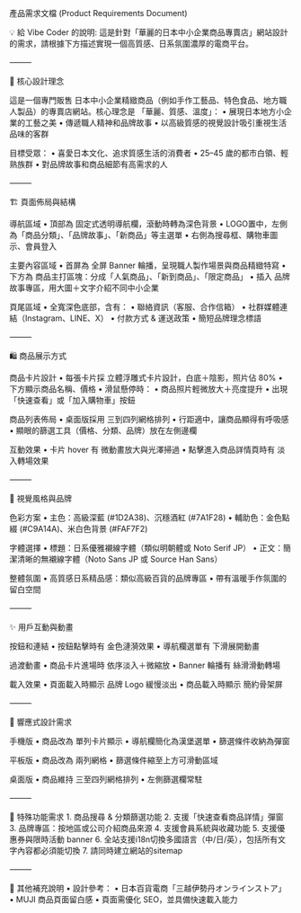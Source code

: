 產品需求文檔 (Product Requirements Document)

💡 給 Vibe Coder 的說明: 這是針對「華麗的日本中小企業商品專賣店」網站設計的需求，請根據下方描述實現一個高質感、日系氛圍濃厚的電商平台。

⸻

🎯 核心設計理念

這是一個專門販售 日本中小企業精緻商品（例如手作工藝品、特色食品、地方職人製品）的專賣店網站。核心理念是 「華麗、質感、溫度」：
	•	展現日本地方小企業的工藝之美
	•	傳遞職人精神和品牌故事
	•	以高級質感的視覺設計吸引重視生活品味的客群

目標受眾：
	•	喜愛日本文化、追求質感生活的消費者
	•	25–45 歲的都市白領、輕熟族群
	•	對品牌故事和商品細節有高需求的人

⸻

🏗️ 頁面佈局與結構

導航區域
	•	頂部為 固定式透明導航欄，滾動時轉為深色背景
	•	LOGO置中，左側為「商品分類」、「品牌故事」、「新商品」等主選單
	•	右側為搜尋框、購物車圖示、會員登入

主要內容區域
	•	首屏為 全屏 Banner 輪播，呈現職人製作場景與商品精緻特寫
	•	下方為 商品主打區塊：分成「人氣商品」、「新到商品」、「限定商品」
	•	插入 品牌故事專區，用大圖＋文字介紹不同中小企業

頁尾區域
	•	全寬深色底部，含有：
	•	聯絡資訊（客服、合作信箱）
	•	社群媒體連結（Instagram、LINE、X）
	•	付款方式 & 運送政策
	•	簡短品牌理念標語

⸻

🛍️ 商品展示方式

商品卡片設計
	•	每張卡片採 立體浮雕式卡片設計，白底＋陰影，照片佔 80%
	•	下方顯示商品名稱、價格
	•	滑鼠懸停時：
	•	商品照片輕微放大＋亮度提升
	•	出現「快速查看」或「加入購物車」按鈕

商品列表佈局
	•	桌面版採用 三到四列網格排列
	•	行距適中，讓商品顯得有呼吸感
	•	顯眼的篩選工具（價格、分類、品牌）放在左側邊欄

互動效果
	•	卡片 hover 有 微動畫放大與光澤掃過
	•	點擊進入商品詳情頁時有 淡入轉場效果

⸻

🎨 視覺風格與品牌

色彩方案
	•	主色：高級深藍 (#1D2A38)、沉穩酒紅 (#7A1F28)
	•	輔助色：金色點綴 (#C9A14A)、米白色背景 (#FAF7F2)

字體選擇
	•	標題：日系優雅襯線字體（類似明朝體或 Noto Serif JP）
	•	正文：簡潔清晰的無襯線字體（Noto Sans JP 或 Source Han Sans）

整體氛圍
	•	高質感日系精品感：類似高級百貨的品牌專區
	•	帶有溫暖手作氛圍的留白空間

⸻

✨ 用戶互動與動畫

按鈕和連結
	•	按鈕點擊時有 金色漣漪效果
	•	導航欄選單有 下滑展開動畫

過渡動畫
	•	商品卡片進場時 依序淡入＋微縮放
	•	Banner 輪播有 絲滑滑動轉場

載入效果
	•	頁面載入時顯示 品牌 Logo 緩慢淡出
	•	商品載入時顯示 簡約骨架屏

⸻

📱 響應式設計需求

手機版
	•	商品改為 單列卡片顯示
	•	導航欄簡化為漢堡選單
	•	篩選條件收納為彈窗

平板版
	•	商品改為 兩列網格
	•	篩選條件縮至上方可滑動區域

桌面版
	•	商品維持 三至四列網格排列
	•	左側篩選欄常駐

⸻

🎯 特殊功能需求
	1.	商品搜尋 & 分類篩選功能
	2.	支援「快速查看商品詳情」彈窗
	3.	品牌專區：按地區或公司介紹商品來源
	4.	支援會員系統與收藏功能
	5.	支援優惠券與限時活動 banner
	6.	全站支援i18n切換多國語言（中/日/英），包括所有文字內容都必須能切換
  7.  請同時建立網站的sitemap

⸻

💬 其他補充說明
	•	設計參考：
	•	日本百貨電商「三越伊勢丹オンラインストア」
	•	MUJI 商品頁面留白感
	•	頁面需優化 SEO，並具備快速載入能力
